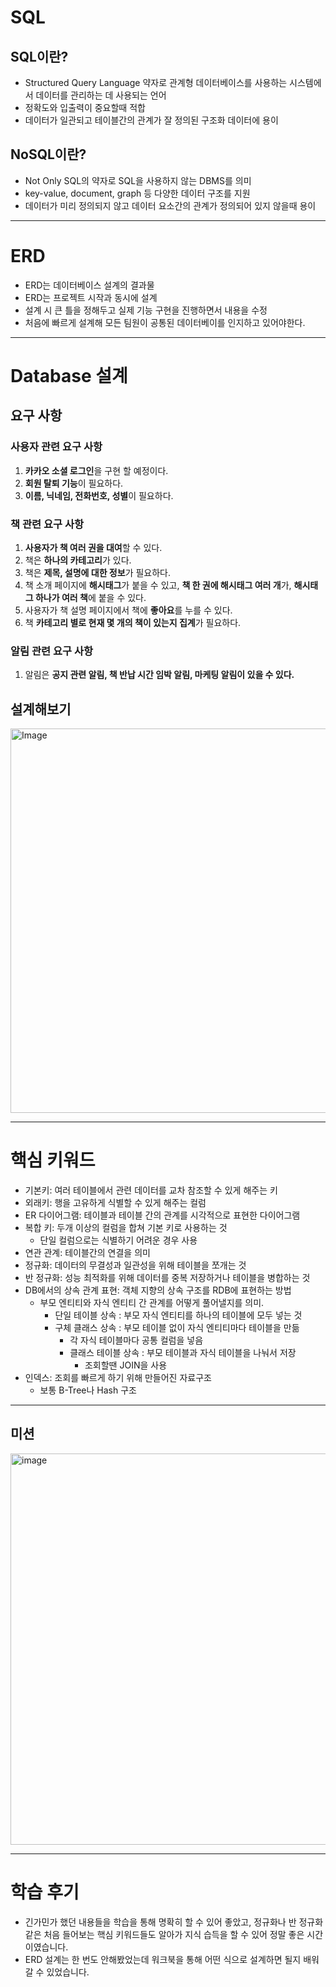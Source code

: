 # SQL

## SQL이란?

- Structured Query Language 약자로 관계형 데이터베이스를 사용하는 시스템에서 데이터를 관리하는 데 사용되는 언어
- 정확도와 입출력이 중요할때 적합
- 데이터가 일관되고 테이블간의 관계가 잘 정의된 구조화 데이터에 용이

## NoSQL이란?

- Not Only SQL의 약자로 SQL을 사용하지 않는 DBMS를 의미
- key-value, document, graph 등 다양한 데이터 구조를 지원
- 데이터가 미리 정의되지 않고 데이터 요소간의 관계가 정의되어 있지 않을때 용이


---

# ERD

- ERD는 데이터베이스 설계의 결과물
- ERD는 프로젝트 시작과 동시에 설계
- 설계 시 큰 틀을 정해두고 실제 기능 구현을 진행하면서 내용을 수정
- 처음에 빠르게 설계해 모든 팀원이 공통된 데이터베이를 인지하고 있어야한다.

---

# Database 설계

## 요구 사항

### 사용자 관련 요구 사항

1. **카카오 소셜 로그인**을 구현 할 예정이다.
2. **회원 탈퇴 기능**이 필요하다.
3. **이름, 닉네임, 전화번호, 성별**이 필요하다.

### 책 관련 요구 사항

1. **사용자가 책 여러 권을 대여**할 수 있다.
2. 책은 **하나의 카테고리**가 있다.
3. 책은 **제목, 설명에 대한 정보**가 필요하다.
4. 책 소개 페이지에 **해시태그**가 붙을 수 있고,
   **책 한 권에 해시태그 여러 개**가, **해시태그 하나가 여러 책**에 붙을 수 있다.
5. 사용자가 책 설명 페이지에서 책에 **좋아요**를 누를 수 있다.
6. 책 **카테고리 별로 현재 몇 개의 책이 있는지 집계**가 필요하다.

### 알림 관련 요구 사항

1. 알림은 **공지 관련 알림, 책 반납 시간 임박 알림, 마케팅 알림이 있을 수 있다.**

## 설계해보기
<img width="921" height="615" alt="Image" src="https://github.com/user-attachments/assets/c027035f-07a0-44ed-b2ab-2012e267bea1" />

---

# 핵심 키워드

- 기본키: 여러 테이블에서 관련 데이터를 교차 참조할 수 있게 해주는 키
- 외래키: 행을 고유하게 식별할 수 있게 해주는 컬럼
- ER 다이어그램: 테이블과 테이블 간의 관계를 시각적으로 표현한 다이어그램
- 복합 키: 두개 이상의 컬럼을 합쳐 기본 키로 사용하는 것
    - 단일 컬럼으로는 식별하기 어려운 경우 사용
- 연관 관계: 테이블간의 연결을 의미
- 정규화: 데이터의 무결성과 일관성을 위해 테이블을 쪼개는 것
- 반 정규화: 성능 최적화를 위해 데이터를 중복 저장하거나 테이블을 병합하는 것
- DB에서의 상속 관계 표현: 객체 지향의 상속 구조를 RDB에 표현하는 방법
    - 부모 엔티티와 자식 엔티티 간 관계를 어떻게 풀어낼지를 의미.
        - 단일 테이블 상속 : 부모 자식 엔티티를 하나의 테이블에 모두 넣는 것
        - 구체 클래스 상속 : 부모 테이블 없이 자식 엔티티마다 테이블을 만듦
            - 각 자식 테이블마다 공통 컬럼을 넣음
            - 클래스 테이블 상속 : 부모 테이블과 자식 테이블을 나눠서 저장
                - 조회할땐 JOIN을 사용
- 인덱스: 조회를 빠르게 하기 위해 만들어진 자료구조
    - 보통 B-Tree나 Hash 구조

---

## 미션
<img width="921" height="626" alt="image" src="https://github.com/user-attachments/assets/0f424c55-777f-46bd-9203-29df4f92d4b2" />


---
# 학습 후기

- 긴가민가 했던 내용들을 학습을 통해 명확히 할 수 있어 좋았고, 정규화나 반 정규화 같은 처음 들어보는 핵심 키워드들도 알아가 지식 습득을 할 수 있어 정말 좋은 시간이였습니다.
- ERD 설계는 한 번도 안해봤었는데 워크북을 통해 어떤 식으로 설계하면 될지 배워갈 수 있었습니다.


